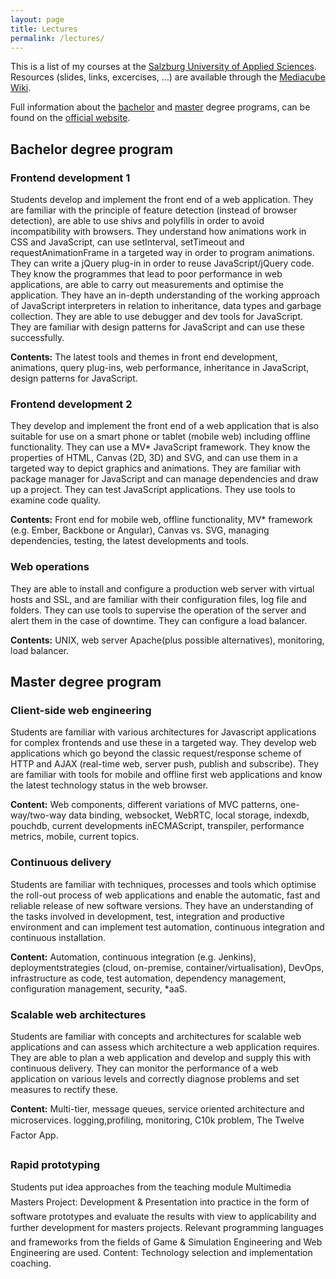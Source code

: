 ```yaml
---
layout: page
title: Lectures
permalink: /lectures/
---
```


This is a list of my courses at the [Salzburg University of Applied Sciences](http://www.fh-salzburg.ac.at/en).
Resources (slides, links, excercises, …) are available through the [Mediacube Wiki](https://wiki.mediacube.at/).

Full information about the [bachelor](http://www.fh-salzburg.ac.at/en/disciplines/design-media-arts/bachelor-multimediatechnology/curriculum-structure/curriculum-structure/)
and [master](http://www.fh-salzburg.ac.at/en/disciplines/design-media-arts/master-multimediatechnology/curriculum-structure/curriculum/)
degree programs, can be found on the [official website](http://www.fh-salzburg.ac.at/en).

## Bachelor degree program

### Frontend development 1

Students develop and implement the front end of a web application. They are familiar with the principle of feature
detection (instead of browser detection), are able to use shivs and polyfills in order to avoid incompatibility with
browsers. They understand how animations work in CSS and JavaScript, can use setInterval, setTimeout and
requestAnimationFrame in a targeted way in order to program animations. They can write a jQuery plug-in in order to
reuse JavaScript/jQuery code. They know the programmes that lead to poor performance in web applications, are able to
carry out measurements and optimise the application. They have an in-depth understanding of the working approach of
JavaScript interpreters in relation to inheritance, data types and garbage collection. They are able to use debugger
and dev tools for JavaScript. They are familiar with design patterns for JavaScript and can use these successfully.

**Contents:** The latest tools and themes in front end development, animations, query plug-ins, web performance,
inheritance in JavaScript, design patterns for JavaScript.

### Frontend development 2

They develop and implement the front end of a web application that is also suitable for use on a smart phone or tablet
(mobile web) including offline functionality. They can use a MV* JavaScript framework. They know the properties of HTML,
Canvas (2D, 3D) and SVG, and can use them in a targeted way to depict graphics and animations. They are familiar with
package manager for JavaScript and can manage dependencies and draw up a project. They can test JavaScript applications.
They use tools to examine code quality.

**Contents:** Front end for mobile web, offline functionality, MV* framework (e.g. Ember, Backbone or Angular), Canvas
vs. SVG, managing dependencies, testing, the latest developments and tools.

### Web operations

They are able to install and configure a production web server with virtual hosts and SSL, and are familiar with their
configuration files, log file and folders. They can use tools to supervise the operation of the server and alert them
in the case of downtime. They can configure a load balancer.

**Contents:** UNIX, web server Apache(plus possible alternatives), monitoring, load balancer.

## Master degree program

### Client-side web engineering

Students are familiar with various architectures for Javascript applications for complex frontends and use these in a
targeted way. They develop web applications which go beyond the classic request/response scheme of HTTP and AJAX
(real-time web, server push, publish and subscribe). They are familiar with tools for mobile and offline first web
applications and know the latest technology status in the web browser.

**Content:** Web components, different variations of MVC patterns, one-way/two-way data binding, websocket, WebRTC,
local storage, indexdb, pouchdb, current developments inECMAScript, transpiler, performance metrics, mobile, current
topics.

### Continuous delivery

Students are familiar with techniques, processes and tools which optimise the roll-out process of web applications and
enable the automatic, fast and reliable release of new software versions. They have an understanding of the tasks
involved in development, test, integration and productive environment and can implement test automation, continuous
integration and continuous installation.

**Content:** Automation, continuous integration (e.g. Jenkins), deploymentstrategies (cloud, on-premise, container/virtualisation),
DevOps, infrastructure as code, test automation, dependency management, configuration management, security, *aaS.

### Scalable web architectures

Students are familiar with concepts and architectures for scalable web applications and can assess which architecture a
web application requires. They are able to plan a web application and develop and supply this with continuous delivery.
They can monitor the performance of a web application on various levels and correctly diagnose problems and set measures
to rectify these.

**Content:** Multi-tier, message queues, service oriented architecture and microservices. logging,profiling, monitoring,
C10k problem, The Twelve Factor App.

### Rapid prototyping

Students put idea approaches from the teaching module Multimedia Masters Project: Development & Presentation into
practice in the form of software prototypes and evaluate the results with view to applicability and further development
for masters projects. Relevant programming languages and frameworks from the fields of Game & Simulation Engineering
and Web Engineering are used. Content: Technology selection and implementation coaching.
